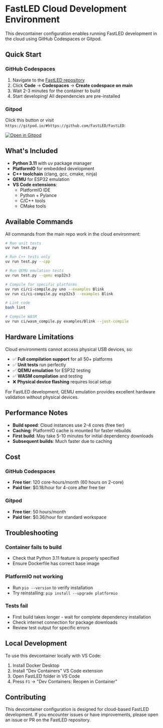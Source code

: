 # FastLED Cloud Development Environment

This devcontainer configuration enables running FastLED development in the cloud using GitHub Codespaces or Gitpod.

## Quick Start

### GitHub Codespaces

1. Navigate to the [FastLED repository](https://github.com/FastLED/FastLED)
2. Click **Code** → **Codespaces** → **Create codespace on main**
3. Wait 2-3 minutes for the container to build
4. Start developing! All dependencies are pre-installed

### Gitpod

Click this button or visit `https://gitpod.io/#https://github.com/FastLED/FastLED`:

[![Open in Gitpod](https://gitpod.io/button/open-in-gitpod.svg)](https://gitpod.io/#https://github.com/FastLED/FastLED)

## What's Included

- **Python 3.11** with uv package manager
- **PlatformIO** for embedded development
- **C++ toolchain** (clang, gcc, cmake, ninja)
- **QEMU** for ESP32 emulation
- **VS Code extensions**:
  - PlatformIO IDE
  - Python + Pylance
  - C/C++ tools
  - CMake tools

## Available Commands

All commands from the main repo work in the cloud environment:

```bash
# Run unit tests
uv run test.py

# Run C++ tests only
uv run test.py --cpp

# Run QEMU emulation tests
uv run test.py --qemu esp32s3

# Compile for specific platforms
uv run ci/ci-compile.py uno --examples Blink
uv run ci/ci-compile.py esp32s3 --examples Blink

# Lint code
bash lint

# Compile WASM
uv run ci/wasm_compile.py examples/Blink --just-compile
```

## Hardware Limitations

Cloud environments cannot access physical USB devices, so:

- ✅ **Full compilation support** for all 50+ platforms
- ✅ **Unit tests** run perfectly
- ✅ **QEMU emulation** for ESP32 testing
- ✅ **WASM compilation** and testing
- ❌ **Physical device flashing** requires local setup

For FastLED development, QEMU emulation provides excellent hardware validation without physical devices.

## Performance Notes

- **Build speed**: Cloud instances use 2-4 cores (free tier)
- **Caching**: PlatformIO cache is mounted for faster rebuilds
- **First build**: May take 5-10 minutes for initial dependency downloads
- **Subsequent builds**: Much faster due to caching

## Cost

### GitHub Codespaces
- **Free tier**: 120 core-hours/month (60 hours on 2-core)
- **Paid tier**: $0.18/hour for 4-core after free tier

### Gitpod
- **Free tier**: 50 hours/month
- **Paid tier**: $0.36/hour for standard workspace

## Troubleshooting

### Container fails to build
- Check that Python 3.11 feature is properly specified
- Ensure Dockerfile has correct base image

### PlatformIO not working
- Run `pio --version` to verify installation
- Try reinstalling: `pip install --upgrade platformio`

### Tests fail
- First build takes longer - wait for complete dependency installation
- Check internet connection for package downloads
- Review test output for specific errors

## Local Development

To use this devcontainer locally with VS Code:

1. Install Docker Desktop
2. Install "Dev Containers" VS Code extension
3. Open FastLED folder in VS Code
4. Press `F1` → "Dev Containers: Reopen in Container"

## Contributing

This devcontainer configuration is designed for cloud-based FastLED development. If you encounter issues or have improvements, please open an issue or PR on the FastLED repository.
